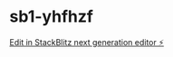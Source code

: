 # sb1-yhfhzf

[Edit in StackBlitz next generation editor ⚡️](https://stackblitz.com/~/github.com/kevkol/sb1-yhfhzf)